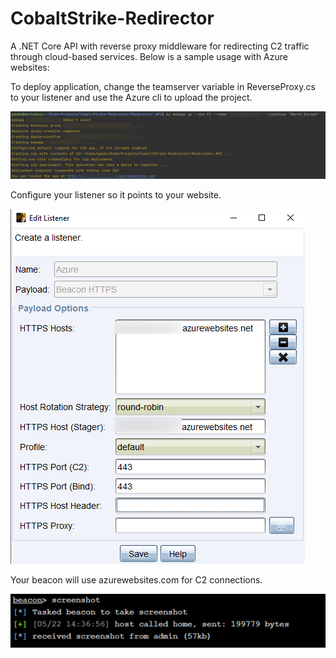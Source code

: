 # CobaltStrike-Redirector

A .NET Core API with reverse proxy middleware for redirecting C2 traffic through cloud-based services. 
Below is a sample usage with Azure websites: 

To deploy application, change the teamserver variable in ReverseProxy.cs to your listener and use the Azure cli to upload the project. 

![Deploy](/pictures/deploy.png)

Configure your listener so it points to your website. 

![Listener](/pictures/listener.png)

Your beacon will use azurewebsites.com for C2 connections. 

![Beacon](/pictures/beacon.png)
